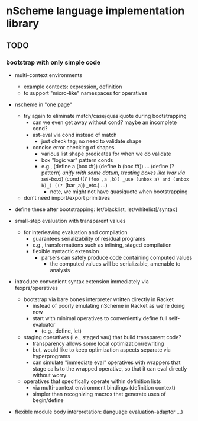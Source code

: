 # nScheme language implementation library

## TODO

### bootstrap with only simple code

* multi-context environments
  * example contexts: expression, definition
  * to support "micro-like" namespaces for operatives

* nscheme in "one page"
  * try again to eliminate match/case/quasiquote during bootstrapping
    * can we even get away without cond? maybe an incomplete cond?
    * ast-eval via cond instead of match
      * just check tag; no need to validate shape
    * concise error checking of shapes
      * various list shape predicates for when we do validate
      * box "logic var" pattern conds
      * e.g.,
        (define a (box #t)) (define b (box #t)) ...
        (define (? pattern)
          _unify with some datum, treating boxes like lvar via set-box!_)
        (cond ((? `(foo ,a ,b)) _use (unbox a) and (unbox b)_)
              ((? `(bar ,a)) _etc.) ...)
        * note, we might not have quasiquote when bootstrapping
  * don't need import/export primitives

* define these after bootstrapping: let/blacklist, let/whitelist[/syntax]

* small-step evaluation with transparent values
  * for interleaving evaluation and compilation
    * guarantees serializability of residual programs
    * e.g., transformations such as inlining, staged compilation
    * flexible syntactic extension
      * parsers can safely produce code containing computed values
        * the computed values will be serializable, amenable to analysis

* introduce convenient syntax extension immediately via fexprs/operatives
  * bootstrap via bare bones interpreter written directly in Racket
    * instead of poorly emulating nScheme in Racket as we're doing now
    * start with minimal operatives to conveniently define full self-evaluator
      * (e.g., define, let)
  * staging operatives (i.e., staged vau) that build transparent code?
    * transparency allows some local optimization/rewriting
    * but, would like to keep optimization aspects separate via hyperprograms
    * can simulate "immediate eval" operatives with wrappers that stage calls
      to the wrapped operative, so that it can eval directly without worry
  * operatives that specifically operate within definition lists
    * via multi-context environment bindings (definition context)
    * simpler than recognizing macros that generate uses of begin/define

* flexible module body interpretation: (language evaluation-adaptor ...)
